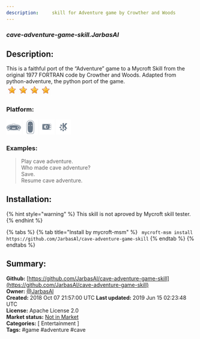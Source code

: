 ```yaml
---
description:     skill for Adventure game by Crowther and Woods
---
```


### _cave-adventure-game-skill.JarbasAl_  
## Description:  
This is a faithful port of the “Adventure” game to a Mycroft Skill from the original 1977 FORTRAN code by Crowther and Woods.
Adapted from python-adventure, the python port of the game.  
![](../.gitbook/assets/star.png)![](../.gitbook/assets/star.png)![](../.gitbook/assets/star.png)![](../.gitbook/assets/star.png)  
  
### Platform:  
 ![Mark I](../.gitbook/assets/mark-1-icon.png)  ![Mark II](../.gitbook/assets/mark-2-icon.png)  ![Picroft](../.gitbook/assets/picroft-icon.png)  ![plasmoid](../.gitbook/assets/kde.png)   
### Examples:  
> Play cave adventure.  
> Who made cave adventure?  
> Save.  
> Resume cave adventure.  
  
## Installation:  
{% hint style="warning" %}
This skill is not aproved by Mycroft skill tester.
{% endhint %}
    
{% tabs %}
{% tab title="Install by mycroft-msm" %}
``` mycroft-msm install https://github.com/JarbasAl/cave-adventure-game-skill```
{% endtab %}
  {% endtabs %}
    
## Summary:  
**Github:** [https://github.com/JarbasAl/cave-adventure-game-skill](https://github.com/JarbasAl/cave-adventure-game-skill)  
**Owner:** [@JarbasAl](https://github.com/JarbasAl)  
**Created:** 2018 Oct 07 21:57:00 UTC  **Last updated:** 2019 Jun 15 02:23:48 UTC  
**License:** Apache License 2.0  
**Market status:** [Not in Market](https://market.mycroft.ai/skill/)  
**Categories:** [ Entertainment ]   
**Tags:** \#game \#adventure \#cave   
